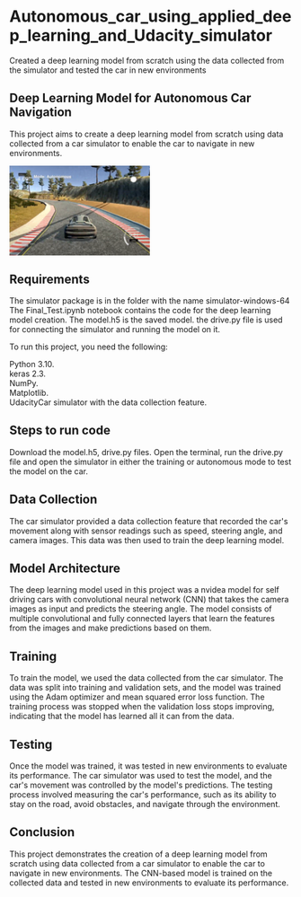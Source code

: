 # Autonomous_car_using_applied_deep_learning_and_Udacity_simulator
Created a deep learning model from scratch using the data collected from the simulator and tested the car in new environments

## Deep Learning Model for Autonomous Car Navigation
This project aims to create a deep learning model from scratch using data collected from a car simulator to enable the car to navigate in new environments.

<img align="center" alt="Coding" width="250" src="https://github.com/Rishikesh-Jadhav/Autonomous_car_using_applied_deep_learning_and_Udacity_simulator/blob/main/Screenshot%202023-03-21%20233652.png">

## Requirements
The simulator package is in the folder with the name simulator-windows-64
The Final_Test.ipynb notebook contains the code for the deep learning model creation.
The model.h5 is the saved model.
the drive.py file is used for connecting the simulator and running the model on it. 

To run this project, you need the following:

Python 3.10.  
keras 2.3.  
NumPy.  
Matplotlib.  
UdacityCar simulator with the data collection feature.  

## Steps to run code
Download the model.h5, drive.py files.
Open the terminal, run the drive.py file and open the simulator in either the training or autonomous mode to test the model on the car.

## Data Collection
The car simulator provided a data collection feature that recorded the car's movement along with sensor readings such as speed, steering angle, and camera images. This data was then used to train the deep learning model.

## Model Architecture
The deep learning model used in this project was a nvidea model for self driving cars with convolutional neural network (CNN) that takes the camera images as input and predicts the steering angle. The model consists of multiple convolutional and fully connected layers that learn the features from the images and make predictions based on them.

## Training
To train the model, we used the data collected from the car simulator. The data was split into training and validation sets, and the model was trained using the Adam optimizer and mean squared error loss function. The training process was stopped when the validation loss stops improving, indicating that the model has learned all it can from the data.

## Testing
Once the model was trained, it was tested in new environments to evaluate its performance. The car simulator was used to test the model, and the car's movement was controlled by the model's predictions. The testing process involved measuring the car's performance, such as its ability to stay on the road, avoid obstacles, and navigate through the environment.

## Conclusion
This project demonstrates the creation of a deep learning model from scratch using data collected from a car simulator to enable the car to navigate in new environments. The CNN-based model is trained on the collected data and tested in new environments to evaluate its performance.
